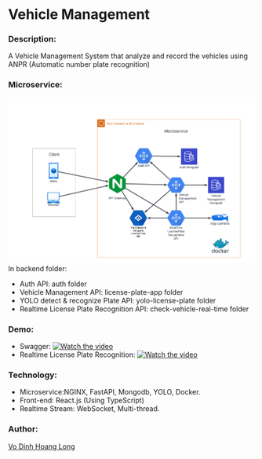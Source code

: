 # Vehicle Management
### Description:
A Vehicle Management System that analyze and record the vehicles using ANPR (Automatic number plate recognition)
### Microservice:
![img](demo/Microservice.png)
In backend folder:
- Auth API: auth folder
- Vehicle Management API: license-plate-app folder
- YOLO detect & recognize Plate API: yolo-license-plate folder
- Realtime License Plate Recognition API: check-vehicle-real-time folder
### Demo:
- Swagger:
[![Watch the video](https://i.imgur.com/vKb2F1B.png)](https://www.youtube.com/watch?v=Rwx2PFWrNaw)
- Realtime License Plate Recognition:
[![Watch the video](https://i.imgur.com/vKb2F1B.png)](https://www.youtube.com/watch?v=C4vqtv3u_jI)
### Technology:
 - Microservice:NGINX, FastAPI, Mongodb, YOLO, Docker.
 - Front-end: React.js (Using TypeScript)
 - Realtime Stream: WebSocket, Multi-thread.
### Author:
[Vo Dinh Hoang Long](https://github.com/HoangLongHotarou) 
